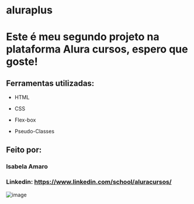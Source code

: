 # aluraplus

# Este é meu segundo projeto na plataforma Alura cursos, espero que goste!

<!-- Este é um comentário em Markdown
![image](https://user-images.githubusercontent.com/77756047/211304452-220fedf0-f91b-490f-8a65-a60ce860bc5c.png) -->

## Ferramentas utilizadas:

* HTML

* CSS

* Flex-box

* Pseudo-Classes

## Feito por:

### Isabela Amaro

### Linkedin: https://www.linkedin.com/school/aluracursos/

![image](https://github.com/IsabelaAmaroh/aluraplus/assets/86272548/b28504a6-6922-4c48-b61b-47bf73481dd8)


